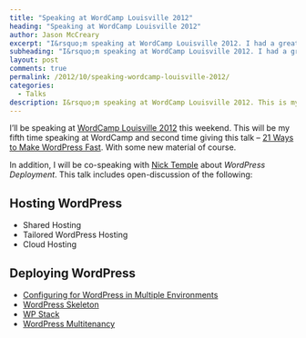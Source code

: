 ```yaml
---
title: "Speaking at WordCamp Louisville 2012"
heading: "Speaking at WordCamp Louisville 2012"
author: Jason McCreary
excerpt: "I&rsquo;m speaking at WordCamp Louisville 2012. I had a great time last year and look forward to presenting my talk from WordCamp Chicago – <em>21 Ways to Make WordPress Fast</em>."
subheading: "I&rsquo;m speaking at WordCamp Louisville 2012. I had a great time last year and look forward to presenting my talk from WordCamp Chicago – <em>21 Ways to Make WordPress Fast</em>."
layout: post
comments: true
permalink: /2012/10/speaking-wordcamp-louisville-2012/
categories:
  - Talks 
description: I&rsquo;m speaking at WordCamp Louisville 2012. This is my talk from WordCamp Chicago, with updates of course &mdash; 21 Ways to Make WordPress Fast.
---
```

I&rsquo;ll be speaking at [WordCamp Louisville 2012][1] this weekend. This will be my fifth time speaking at WordCamp and second time giving this talk – [21 Ways to Make WordPress Fast][2]. With some new material of course.

In addition, I will be co-speaking with [Nick Temple][3] about *WordPress Deployment*. This talk includes open-discussion of the following:

## Hosting WordPress

*   Shared Hosting
*   Tailored WordPress Hosting
*   Cloud Hosting

## Deploying WordPress

*   [Configuring for WordPress in Multiple Environments][4]
*   [WordPress Skeleton][5]
*   [WP Stack][6]
*   [WordPress Multitenancy][7]

 [1]: http://2012.louisville.wordcamp.org/ "WordCamp Louisville 2012"
 [2]: http://jason.pureconcepts.net/2012/08/21-ways-wordpress-fast/ "21 Ways to Make WordPress Fast"
 [3]: http://www.intellispire.com/blog/ "Nick Temple's Blog"
 [4]: http://viastudio.com/2011/02/08/configuring-wordpress-multiple-environments/ "Configuring for WordPress in Multiple Environments"
 [5]: http://markjaquith.wordpress.com/2012/05/26/wordpress-skeleton/ "WordPress Skeleton"
 [6]: http://www.knewton.com/tech/blog/2012/07/announcing-wp-stack/ "WP Stack"
 [7]: http://jason.pureconcepts.net/2012/08/wordpress-multitenancy/ "WordPress Multitenancy"
